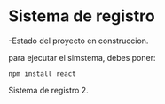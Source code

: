 <h1> Sistema de registro </h1>

-Estado del proyecto en construccion.

para ejecutar el simstema, debes poner:

```npm install react```

Sistema de registro 2.
